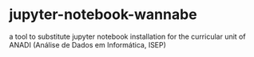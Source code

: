 # jupyter-notebook-wannabe
a tool to substitute jupyter notebook installation for the curricular unit of ANADI (Análise de Dados em Informática, ISEP)

